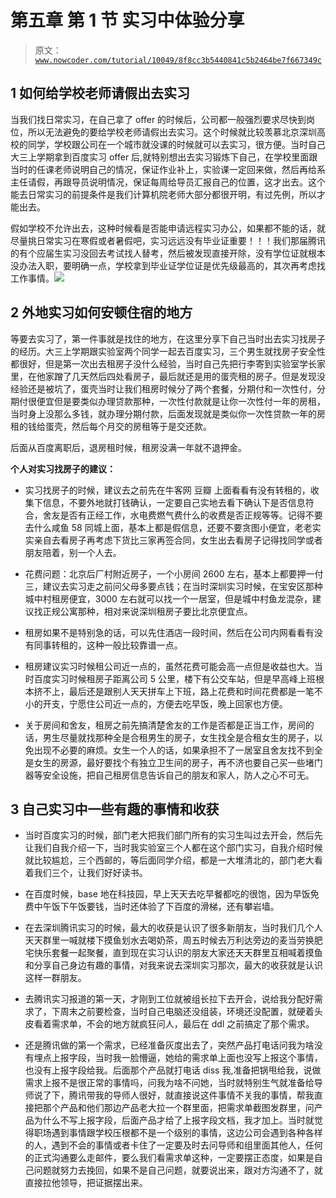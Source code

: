 # 第五章 第 1 节 实习中体验分享

> 原文：[`www.nowcoder.com/tutorial/10049/8f8cc3b5440841c5b2464be7f667349c`](https://www.nowcoder.com/tutorial/10049/8f8cc3b5440841c5b2464be7f667349c)

## 1 如何给学校老师请假出去实习

当我们找日常实习，在自己拿了 offer 的时候后，公司都一般强烈要求尽快到岗位，所以无法避免的要给学校老师请假出去实习。这个时候就比较羡慕北京深圳高校的同学，学校跟公司在一个城市就没课的时候就可以去实习，很方便。当时自己大三上学期拿到百度实习 offer 后,就特别想出去实习锻炼下自己，在学校里面跟当时的任课老师说明自己的情况，保证作业补上，实验课一定回来做，然后再给系主任请假，再跟导员说明情况，保证每周给导员汇报自己的位置，这才出去。这个能去日常实习的前提条件是我们计算机院老师大部分都很开明，有过先例，所以才能出去。

假如学校不允许出去，这种时候看是否能申请远程实习办公，如果都不能的话，就尽量挑日常实习在寒假或者暑假吧，实习远远没有毕业证重要！！！我们那届腾讯的有个应届生实习没回去考试找人替考，然后被发现直接开除，没有学位证就根本没办法入职，要明确一点，学校拿到毕业证学位证是优先级最高的，其次再考虑找工作事情。![](img/1f352c8bcfa7321f5cd88e2dd3c24683.png)

## 2 外地实习如何安顿住宿的地方

等要去实习了，第一件事就是找住的地方，在这里分享下自己当时出去实习找房子的经历。大三上学期跟实验室两个同学一起去百度实习，三个男生就找房子安全性都很好，但是第一次出去租房子没什么经验，当时自己先把行李寄到实验室学长家里，在他家蹭了几天然后四处看房子，最后就还是用的蛋壳租的房子。但是发现没经验还是被坑了，蛋壳当时让我们租房时候分了两个套餐，分期付和一次性付，分期付很便宜但是要类似办理贷款那种，一次性付款就是让你一次性付一年的房租，当时身上没那么多钱，就办理分期付款，后面发现就是类似你一次性贷款一年的房租的钱给蛋壳，然后每个月交的房租等于是交还款。

后面从百度离职后，退房租时候，租房没满一年就不退押金。

**个人对实习找房子的建议：**

*   实习找房子的时候，建议去之前先在牛客网 豆瓣 上面看看有没有转租的，收集下信息，不要外地就打钱确认，一定要自己实地去看下确认下是否信息符合，舍友是否有正经工作，水电费燃气费什么的收费是否正规等等。记得不要去什么咸鱼 58 同城上面，基本上都是假信息，还要不要贪图小便宜，老老实实亲自去看房子再考虑下货比三家再签合同，女生出去看房子记得找同学或者朋友陪着，别一个人去。

*   花费问题：北京后厂村附近房子，一个小房间 2600 左右，基本上都要押一付三，建议去实习走之前问父母多要点钱；在当时深圳实习时候，在宝安区那种城中村租房便宜，3000 左右就可以找一个一居室，但是城中村鱼龙混杂，建议找正规公寓那种，相对来说深圳租房子要比北京便宜点。

*   租房如果不是特别急的话，可以先住酒店一段时间，然后在公司内网看看有没有同事转租的，这种一般比较靠谱一点。

*   租房建议实习时候租公司近一点的，虽然花费可能会高一点但是收益也大。当时百度实习时候租房子距离公司 5 公里，楼下有公交车站，但是早高峰上班根本挤不上，最后还是跟别人天天拼车上下班，路上花费和时间花费都是一笔不小的开支，宁愿住公司近一点的，方便去吃早饭，晚上回家也方便。

*   关于房间和舍友，租房之前先搞清楚舍友的工作是否都是正当工作，房间的话，男生尽量就找那种全是合租男生的房子，女生找全是合租女生的房子，以免出现不必要的麻烦。女生一个人的话，如果承担不了一居室且舍友找不到全是女生的房源，最好要找个有独立卫生间的房子，再不济也要自己买一些堵门器等安全设施，把自己租房信息告诉自己的朋友和家人，防人之心不可无。

## 3 自己实习中一些有趣的事情和收获

*   当时百度实习的时候，部门老大把我们部门所有的实习生叫过去开会，然后先让我们自我介绍一下，当时我实验室三个人都在这个部门实习，自我介绍时候就比较尴尬，三个西邮的，等后面同学介绍，都是一大堆清北的，部门老大看着我们三个，让我们好好读书。

*   在百度时候，base 地在科技园，早上天天去吃早餐都吃的很饱，因为早饭免费中午饭下午饭要钱，当时还体验了下百度的滑梯，还有攀岩墙。

*   在去深圳腾讯实习的时候，最大的收获是认识了很多新朋友，当时我们几个人天天群里一喊就楼下摸鱼划水去喝奶茶，周五时候去万利达旁边的麦当劳换肥宅快乐套餐一起聚餐，直到现在实习认识的朋友大家还天天群里互相喊着摸鱼和分享自己身边有趣的事情，对我来说去深圳实习那次，最大的收获就是认识这样一群朋友。

*   去腾讯实习报道的第一天，才刚到工位就被组长拉下去开会，说给我分配好需求了，下周末之前要检查，当时自己电脑还没组装，环境还没配置，就硬着头皮看着需求单，不会的地方就疯狂问人，最后在 ddl 之前搞定了那个需求。

*   还是腾讯做的第一个需求，已经准备灰度出去了，突然产品打电话问我为啥没有埋点上报字段，当时我一脸懵逼，她给的需求单上面也没写上报这个事情，也没有上报字段给我。后面那个产品就打电话 diss 我,准备把锅甩给我，说做需求上报不是很正常的事情吗，问我为啥不问她，当时就特别生气就准备给导师说了下，腾讯带我的导师人很好，就直接说这件事情不关我的事情，帮我直接把那个产品和他们那边产品老大拉一个群里面，把需求单截图发群里，问产品为什么不写上报字段，后面产品才给了上报字段文档，我才加上。当时就觉得职场遇到事情跟学校压根都不是一个级别的事情，这边公司会遇到各种各样的人，遇到不会的事情或者卡住了一定要及时去问导师和组里面其他人，任何的正式沟通要么走邮件，要么我们看需求单这种，一定要摆正态度，如果是自己问题就努力去挽回，如果不是自己问题，就要说出来，跟对方沟通不了，就直接拉他领导，把证据摆出来。